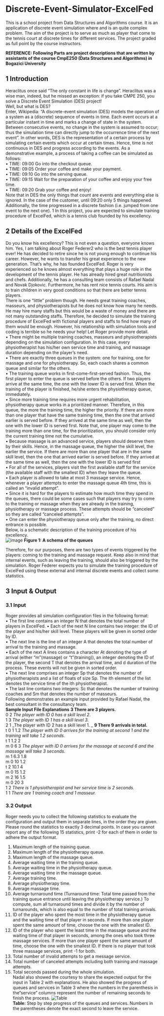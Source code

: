 # Discrete-Event-Simulator-ExcelFed
This is a school project from Data Structures and Algorithms course. It is an application of discrete event simulation where and is an quite complex problem.  The aim of the project is to serve as much as player that come to the tennis court at discrete times for different services. The project graded as full point by the course instructors.
  
  **REFERENCE: Following Parts are project descriptions that are written by assistants of the course CmpE250 (Data Structures and Algorithms) in Bogazici University**
  
##  1 Introduction
Heraclitus once said “The only constant in life is change”. Heraclitus was a wise man, indeed,
but he missed an exception: if you take CMPE 250, you solve a Discrete Event Simulation
(DES) project!  
Well, but what is DES?  
Enter, Wikipedia: “A discrete-event simulation (DES) models the operation of a system as
a (discrete) sequence of events in time. Each event occurs at a particular instant in time and
marks a change of state in the system. Between consecutive events, no change in the system
is assumed to occur; thus the simulation time can directly jump to the occurrence time of
the next event”. In other words, DES is the representation of a certain process by simulating
certain events which occur at certain times. Hence, time is not continuous in DES and progress
according to the events. As a demonstrative example, a process of taking a coffee can be
simulated as follows:  
• TIME: 09:00 Go into the checkout queue.  
• TIME: 09:05 Order your coffee and make your payment.  
• TIME: 09:10 Go into the serving queue.  
• TIME: 09:15 Wait for the preparation of your coffee and enjoy your free time.  
• TIME: 09:20 Grab your coffee and enjoy!  
Note that in DES the only things that count are events and everything else is ignored. In
the case of the customer, until 09:20 only 5 things happened. Additionally, the time progressed
in a discrete fashion (i.e. jumped from one event to the next one). 1
In this project, you are expected to simulate training procedure of ExcelFed,
which is a tennis club founded by his excellency.

## 2 Details of the ExcelFed
Do you know his excellency? This is not even a question, everyone knows him. Yes, I am talking
about Roger Federer2 who is the best tennis player ever! He has decided to retire since he is
not young enough to continue his career. However, he wants to transfer his great experience to
the new generation. That’s why, he has founded ExcelFed.
Roger is very experienced so he knows almost everything that plays a huge role in the development
of the tennis player. He has already hired great nutritionists and chefs. Additionally,
he has a consulting team consists of Rafael Nadal and Novak Djokovic. Furthermore, he has
rent nice tennis courts. His aim is to train children in very good conditions so that there are
better tennis players.  
There is one “little” problem though. He needs great training coaches, masseurs, and
physiotherapists but he does not know how many he needs. He may hire many staffs but this
would be a waste of money and there are not many outstanding staffs. Therefore, he decided
to simulate the training procedure of ExcelFed with fictional players and staffs to
find how many of them would be enough. However, his relationship with simulation tools
and coding is terrible so he needs your help! Let Roger provide more detail.  
• There might be multiple training coaches, masseurs and physiotherapists depending on
the simulation configuration. In this case, every physiotherapist has his/her own service
time and training, and massage duration depending on the player’s need.  
• There are exactly three queues in the system: one for training, one for massage and one
for physiotherapy. So, each coach shares a common queue and similar for the others.  
• The training queue works in first-come-first-served fashion. Thus, the first player to
enter the queue is served before the others. If two players arrive at the same time, the
one with the lower ID is served first. When the training of the player is finished, he/she
enters the physiotherapy queue, immediately.  
• Since more training time requires more urgent rehabilitation, physiotherapy queue works
in a prioritized manner. Therefore, in this queue, the more the training time, the
higher the priority. If there are more than one player that have the same training
time, then the one that arrived earlier is served before. If they arrived at the same time
as well, then the one with the lower ID is served first. Note that, one player may come
to the training more than one time, for the prioritization, you should consider only the
current training time not the cumulative.  
• Because massage is an advanced service, players should deserve them by their skills.
Hence, in the massage queue, the higher the skill level, the earlier the service. If
there are more than one player that are in the same skill level, then the one that arrived
earlier is served before. If they arrived at the same time as well, then the one with the
lower ID is served first  
• For all of the services, players visit the first available staff for the service (the available
staff with the smallest ID) when they leave the queue.  
• Each player is allowed to take at most 3 massage service. Hence, whenever a player
attempts to enter the massage queue 4th time, this is called an “invalid attempt”.  
• Since it is hard for the players to estimate how much time they spend in the queues,
there could be some cases such that players may try to come to the training or massage
when they are already in the training, physiotherapy or massage process. These attempts
should be “canceled” so they are called “canceled attempts”.  
• One can enter the physiotherapy queue only after the training, no direct entrance is
possible.  
Below, is a schematic description of the training procedure of his excellency.  
![image](https://user-images.githubusercontent.com/81170575/151330391-1a78f03e-eddc-4465-a754-ea373e6a34a4.png)
**Figure 1: A schema of the queues**  

Therefore, for our purposes, there are two types of events triggered by the players: coming
to the training and massage request. Keep also in mind that internal events, such as leaving
the training, should also be triggered by the simulation. Roger Federer expects you to simulate
the training procedure of ExcelFed using these external and internal discrete events and collect
some statistics.
## 3 Input & Output
### 3.1 Input
Roger provides all simulation configuration files in the following format:  
• The first line contains an integer N that denotes the total number of players in ExcelFed.
• Each of the next N line contains two integer: the ID of the player and his/her skill level.
These players will be given in sorted order by ID.  
• The next line is the line of an integer A that denotes the total number of arrival to the
training and massage.  
• Each of the next A lines contains a character At denoting the type of arrival (either
“m”(massage) or “t”(training)), an integer denoting the ID of the player, the second T
that denotes the arrival time, and d duration of the process. These events will not be
given in sorted order.  
• The next line comprises an integer Sp that denotes the number of physiotherapists and
a list of floats of size Sp. The ith element of the list denotes the service time of the ith
physiotherapist.  
• The last line contains two integers: Sc that denotes the number of training coaches and
Sm that denotes the number of masseurs.  
Following demonstrates an example input provided by Rafael Nadal, the best consultant in
the consultancy team.  
**Sample Input File Explanations**
**3 There are 3 players.**  
0 2            _The player with ID 0 has a skill level 2._  
1 3            _The player with ID 1 has a skill level 3._  
2 1            _The player with ID 2 has a skill level 1. _ 
**9 There 9 arrivals in total.**  
t 0 1 1.2      _The player with ID 0 arrives for the training at second 1 and the training will take 1.2 seconds._    
t 1 1.2 2  
m 0 6 3        _The player with ID 0 arrives for the massage at second 6 and the massage will take 3 seconds._  
m 1 6.3 1.8  
m 0 10 1.2  
t 2 10.1 4  
m 0 15 1.2  
m 2 16 1.5  
m 0 20 3  
1 2            _There is 1 physiotherapist and her service time is 2 seconds._    
1 1            _There are 1 training coach and 1 masseur._  
### 3.2 Output
Roger needs you to collect the following statistics to evaluate the configuration and output
them in separate lines, in the order they are given. Please round the statistics to exactly 3
decimal points. In case you cannot report any of the following 15 statistics, print -2 for each
of them in order to adhere the output format.  
1. Maximum length of the training queue.  
2. Maximum length of the physiotherapy queue.  
3. Maximum length of the massage queue.  
4. Average waiting time in the training queue.  
5. Average waiting time in the physiotherapy queue.  
6. Average waiting time in the massage queue.  
7. Average training time.  
8. Average physiotherapy time.  
9. Average massage time.  
10. Average turnaround time (Turnaround time: Total time passed from the training queue
entrance until leaving the physiotherapy service.) To compute, sum all turnaround times
and divide it by the number of turnarounds, which is also equal to the number of total
training arrivals.  
11. ID of the player who spent the most time in the physiotherapy queue and the waiting
time of that player in seconds. If more than one player spent the same amount of time,
choose the one with the smallest ID.  
12. ID of the player who spent the least time in the massage queue and the waiting time of
that player in seconds, among the ones who took three massage services. If more than
one player spent the same amount of time, choose the one with the smallest ID. If there
is no player that took three massage services, print -1 for both.  
13. Total number of invalid attempts to get a message service.  
14. Total number of canceled attempts including both training and massage attempts.  
15. Total seconds passed during the whole simulation.  
Nadal also showed the courtesy to share the expected output for the input in Table 2 with
explanations. He also showed the progress of queues and services in Table 3 where the numbers
in the parenthesis in the“service” columns represent the number of remaining seconds to finish
the process. 
![Table](https://user-images.githubusercontent.com/81170575/151333505-ed8a5e6b-3b3a-466b-b711-b8672e5517c5.png)  
**Table:** Step by step progress of the queues and services. Numbers in the parentheses denote
the exact second to leave the service.  

